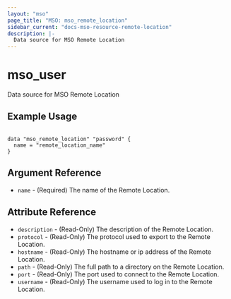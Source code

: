 ```yaml
---
layout: "mso"
page_title: "MSO: mso_remote_location"
sidebar_current: "docs-mso-resource-remote-location"
description: |-
  Data source for MSO Remote Location
---
```


# mso_user #

Data source for MSO Remote Location

## Example Usage ##

```hcl

data "mso_remote_location" "password" {
  name = "remote_location_name"
}

```

## Argument Reference ##

* `name` - (Required) The name of the Remote Location.

## Attribute Reference ##

* `description` - (Read-Only) The description of the Remote Location.
* `protocol` - (Read-Only) The protocol used to export to the Remote Location.
* `hostname` - (Read-Only) The hostname or ip address of the Remote Location.
* `path` - (Read-Only) The full path to a directory on the Remote Location.
* `port` - (Read-Only) The port used to connect to the Remote Location.
* `username`  - (Read-Only) The username used to log in to the Remote Location.
